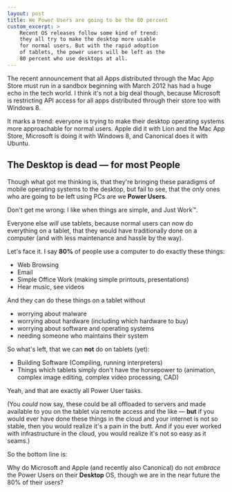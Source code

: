 ```yaml
---
layout: post
title: We Power Users are going to be the 80 percent
custom_excerpt: >
    Recent OS releases follow some kind of trend:
    they all try to make the desktop more usable
    for normal users. But with the rapid adoption
    of tablets, the power users will be left as the
    80 percent who use desktops at all.
---
```

The recent announcement that all Apps distributed through the Mac App
Store must run in a sandbox beginning with March 2012 has had a huge
echo in the tech world. I think it's not a big deal though, because
Microsoft is restricting API access for all apps distributed through
their store too with Windows 8.

It marks a trend: everyone is trying to make their desktop operating
systems more approachable for normal users. Apple did it with Lion and
the Mac App Store, Microsoft is doing it with Windows 8, and Canonical
does it with Ubuntu.

## The Desktop is dead &mdash; for most People

Though what got me thinking is, that they're bringing
these paradigms of mobile operating systems to the desktop, but fail
to see, that the _only_ ones who are going to be left using PCs are
we **Power Users**.

Don't get me wrong: I like when things are simple, and Just
Work&trade;.

Everyone else _will_ use tablets, because normal users can now do everything
on a tablet, that they would have traditionally done on a computer (and
with less maintenance and hassle by the way).

Let's face it. I say **80%** of people use a computer to do exactly
these things:

 * Web Browsing
 * Email
 * Simple Office Work (making simple printouts, presentations)
 * Hear music, see videos

And they can do these things on a tablet without

 * worrying about malware
 * worrying about hardware (including which hardware to buy)
 * worrying about software and operating systems
 * needing someone who maintains their system

So what's left, that we can **not** do on tablets (yet):

 * Building Software (Compiling, running interpreters)
 * Things which tablets simply don't have the horsepower to (animation,
   complex image editing, complex video processing, CAD)

Yeah, and that are exactly all Power User tasks.

(You _could_ now say, these could be all offloaded to servers and made
available to you on the tablet via remote access and the like &mdash; **but** if you
would ever have done these things in the cloud and your internet
is not so stable, then you would realize it's a pain in the butt. And
if you ever worked with infrastructure in the cloud, you would realize
it's not so easy as it seams.)

So the bottom line is:

Why do Microsoft and Apple (and recently also Canonical)
do not _embrace_ the Power Users on their **Desktop** OS, though we are
in the near future the 80% of their users?
